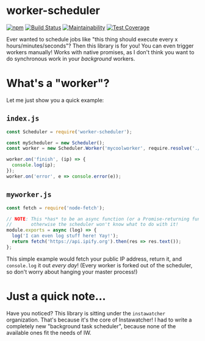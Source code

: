 # worker-scheduler
  [![npm](https://img.shields.io/npm/v/worker-scheduler.svg)](https://www.npmjs.com/package/worker-scheduler)
  [![Build Status](https://travis-ci.org/instawatcher/worker-scheduler.svg?branch=master)](https://travis-ci.org/instawatcher/worker-scheduler)
  [![Maintainability](https://api.codeclimate.com/v1/badges/65a67d4434f0cabf6ec2/maintainability)](https://codeclimate.com/github/instawatcher/worker-scheduler/maintainability)
  [![Test Coverage](https://api.codeclimate.com/v1/badges/65a67d4434f0cabf6ec2/test_coverage)](https://codeclimate.com/github/instawatcher/worker-scheduler/test_coverage)

Ever wanted to schedule jobs like "this thing should execute every x hours/minutes/seconds"? Then this library is for you!
You can even trigger workers manually! Works with native promises, as I don't think you want to do synchronous work in your *background* workers.

# What's a "worker"?

Let me just show you a quick example:

## `index.js`

```javascript
const Scheduler = require('worker-scheduler');

const myScheduler = new Scheduler();
const worker = new Scheduler.Worker('mycoolworker', require.resolve('./myworker'), 86400 * 1000);

worker.on('finish', (ip) => {
  console.log(ip);
});
worker.on('error', e => console.error(e));
```

## `myworker.js`

```javascript
const fetch = require('node-fetch');

// NOTE: This *has* to be an async function (or a Promise-returning function),
//       otherwise the scheduler won't know what to do with it!
module.exports = async (log) => {
  log('I can even log stuff here! Yay!');
  return fetch('https://api.ipify.org').then(res => res.text());
};
```

This simple example would fetch your public IP address, return it, and `console.log` it out *every day*!
(Every worker is forked out of the scheduler, so don't worry about hanging your master process!)

# Just a quick note...

Have you noticed? This library is sitting under the `instawatcher` organization. That's because it's the core
of Instawatcher! I had to write a completely new "background task scheduler", because none of the available
ones fit the needs of IW.